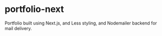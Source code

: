# portfolio-next
Portfolio built using Next.js, and Less styling, and Nodemailer backend for mail delivery.
